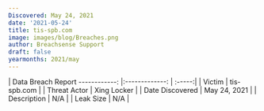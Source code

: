 ```yaml
---
Discovered: May 24, 2021
date: '2021-05-24'
title: tis-spb.com
image: images/blog/Breaches.png
author: Breachsense Support
draft: false
yearmonths: 2021/may
---
```



| Data Breach Report
------------:   |:-------------:    | :-----:|
| Victim    | tis-spb.com      | 
| Threat Actor    | Xing Locker      | 
| Date Discovered    | May 24, 2021      | 
| Description    | N/A      | 
| Leak Size    | N/A      | 

